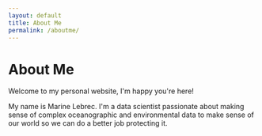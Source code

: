```yaml
---
layout: default
title: About Me
permalink: /aboutme/
---
```


# About Me

Welcome to my personal website, I'm happy you're here!

My name is Marine Lebrec. I'm a data scientist passionate about making sense of complex oceanographic and environmental data to make sense of our world so we can do a better job protecting it. 


